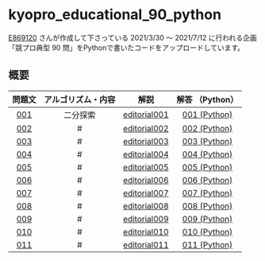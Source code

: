 # kyopro_educational_90_python
[E869120](https://github.com/E869120) さんが作成して下さっている 2021/3/30 ～ 2021/7/12 に行われる企画「競プロ典型 90 問」をPythonで書いたコードをアップロードしています。 

## 概要
|問題文|アルゴリズム・内容|解説|解答 （Python）|
|:--:|:--:|:--:|:--:|
|[001](https://github.com/ryusuke920/kyopro_educational_90/blob/main/problem/001.jpg)|二分探索|[editorial001](https://github.com/ryusuke920/kyopro_educational_90/blob/main/editorial/001.jpg)|[001 (Python)](https://github.com/ryusuke920/kyopro_educational_90_python/blob/main/solve_python/001.py)|
|[002](https://github.com/ryusuke920/kyopro_educational_90/blob/main/problem/002.jpg)|#|[editorial002](https://github.com/ryusuke920/kyopro_educational_90/blob/main/editorial/002.jpg)|[002 (Python)](https://github.com/ryusuke920/kyopro_educational_90_python/blob/main/solve_python/002.py)|
|[003](https://github.com/ryusuke920/kyopro_educational_90/blob/main/problem/003.jpg)|#|[editorial003](https://github.com/ryusuke920/kyopro_educational_90/blob/main/editorial/003.jpg)|[003 (Python)](https://github.com/ryusuke920/kyopro_educational_90_python/blob/main/solve_python/003.py)|
|[004](https://github.com/ryusuke920/kyopro_educational_90/blob/main/problem/004.jpg)|#|[editorial004](https://github.com/ryusuke920/kyopro_educational_90/blob/main/editorial/004.jpg)|[004 (Python)](https://github.com/ryusuke920/kyopro_educational_90_python/blob/main/solve_python/004.py)|
|[005](https://github.com/ryusuke920/kyopro_educational_90/blob/main/problem/005.jpg)|#|[editorial005](https://github.com/ryusuke920/kyopro_educational_90/blob/main/editorial/005.jpg)|[005 (Python)](https://github.com/ryusuke920/kyopro_educational_90_python/blob/main/solve_python/005.py)|
|[006](https://github.com/ryusuke920/kyopro_educational_90/blob/main/problem/006.jpg)|#|[editorial006](https://github.com/ryusuke920/kyopro_educational_90/blob/main/editorial/006.jpg)|[006 (Python)](https://github.com/ryusuke920/kyopro_educational_90_python/blob/main/solve_python/006.py)|
|[007](https://github.com/ryusuke920/kyopro_educational_90/blob/main/problem/007.jpg)|#|[editorial007](https://github.com/ryusuke920/kyopro_educational_90/blob/main/editorial/007.jpg)|[007 (Python)](https://github.com/ryusuke920/kyopro_educational_90_python/blob/main/solve_python/007.py)|
|[008](https://github.com/ryusuke920/kyopro_educational_90/blob/main/problem/008.jpg)|#|[editorial008](https://github.com/ryusuke920/kyopro_educational_90/blob/main/editorial/008.jpg)|[008 (Python)](https://github.com/ryusuke920/kyopro_educational_90_python/blob/main/solve_python/008.py)|
|[009](https://github.com/ryusuke920/kyopro_educational_90/blob/main/problem/009.jpg)|#|[editorial009](https://github.com/ryusuke920/kyopro_educational_90/blob/main/editorial/009.jpg)|[009 (Python)](https://github.com/ryusuke920/kyopro_educational_90_python/blob/main/solve_python/009.py)|
|[010](https://github.com/ryusuke920/kyopro_educational_90/blob/main/problem/010.jpg)|#|[editorial010](https://github.com/ryusuke920/kyopro_educational_90/blob/main/editorial/010.jpg)|[010 (Python)](https://github.com/ryusuke920/kyopro_educational_90_python/blob/main/solve_python/010.py)|
|[011](https://github.com/ryusuke920/kyopro_educational_90/blob/main/problem/011.jpg)|#|[editorial011](https://github.com/ryusuke920/kyopro_educational_90/blob/main/editorial/011.jpg)|[011 (Python)](https://github.com/ryusuke920/kyopro_educational_90_python/blob/main/solve_python/011.py)|

